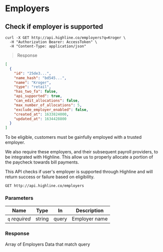 # Employers

## Check if employer is supported

```shell
curl -X GET http://api.highline.co/employers?q=Kroger \
  -H "Authorization Bearer: AccessToken" \
  -H "Content-Type: application/json"
```

> Response

```json
[
  {
    "id": "25de3...",
    "name_hash": "bd545...",
    "name": "Kroger",
    "type": "retail",
    "has_two_fa": false,
    "api_supported": true,
    "can_edit_allocations": false,
    "max_number_of_allocations": 5,
    "exclude_employer_enabled": false,
    "created_at": 1633824000,
    "updated_at": 1634428800
  }
]
```
To be eligible, customers must be gainfully employed with a trusted employer.

We also require these employers, and their subsequent payroll providers, to be integrated with Highline. This allow us to properly allocate a portion of the paycheck towards bill payments.

This API checks if user's employer is supported through Highline and will return success or failure based on eligibility.

`GET http://api.highline.co/employers`

### Parameters

Name | Type | In | Description
--------- | ------- | ------ | --------
`q` *required* | string | query | Employer name

### Response

Array of Employers Data that match query
